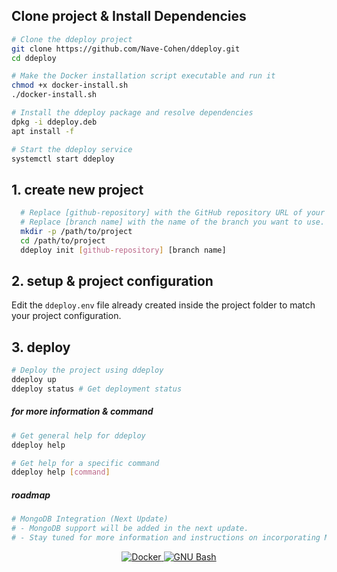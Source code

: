 

## Clone project & Install Dependencies

```sh
# Clone the ddeploy project
git clone https://github.com/Nave-Cohen/ddeploy.git
cd ddeploy

# Make the Docker installation script executable and run it
chmod +x docker-install.sh
./docker-install.sh

# Install the ddeploy package and resolve dependencies
dpkg -i ddeploy.deb
apt install -f

# Start the ddeploy service
systemctl start ddeploy
```

## 1. create new project

```sh
  # Replace [github-repository] with the GitHub repository URL of your project.
  # Replace [branch name] with the name of the branch you want to use.
  mkdir -p /path/to/project
  cd /path/to/project
  ddeploy init [github-repository] [branch name]
```

## 2. setup & project configuration

Edit the `ddeploy.env` file already created inside the project folder to match your project configuration.

## 3. deploy

```sh
# Deploy the project using ddeploy
ddeploy up
ddeploy status # Get deployment status
```

##### for more information & command

```sh
# Get general help for ddeploy
ddeploy help

# Get help for a specific command
ddeploy help [command]
```

##### roadmap
```sh
# MongoDB Integration (Next Update)
# - MongoDB support will be added in the next update.
# - Stay tuned for more information and instructions on incorporating MongoDB into your projects.
```

<p align="center">
  <a href="https://www.docker.com/">
    <img src="https://img.shields.io/badge/Docker-2496ED?style=for-the-badge&logo=Docker&logoColor=white" alt="Docker">
  </a>
  <a href="https://www.gnu.org/software/bash/">
    <img src="https://img.shields.io/badge/bash-black?style=for-the-badge&logo=gnubash&logoColor=white" alt="GNU Bash">
  </a>
</p>
